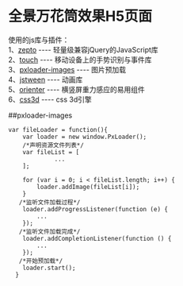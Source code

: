 # 全景万花筒效果H5页面

使用的js库与插件：<br>
1、[zepto](http://www.zeptojs.cn/) ---- 轻量级兼容jQuery的JavaScript库<br>
2、[touch](https://github.com/Clouda-team/touchjs) ---- 移动设备上的手势识别与事件库<br>
3、[pxloader-images](https://github.com/thinkpixellab/PxLoader) ---- 图片预加载<br>
4、[jstween](https://github.com/shrekshrek/jstween) ---- 动画库<br>
5、[orienter](https://github.com/shrekshrek/orienter) ---- 横竖屏重力感应的易用组件<br>
6、[css3d](https://github.com/shrekshrek/css3d-engine) ---- css 3d引擎<br>

##pxloader-images


    var fileLoader = function(){
	    var loader = new window.PxLoader();
	    /*声明资源文件列表*/
	    var fileList = [
	             ...
	    ];

	    for (var i = 0; i < fileList.length; i++) {
		    loader.addImage(fileList[i]);
	    }
	   /*监听文件加载过程*/
	    loader.addProgressListener(function (e) {
		    ...
    	});
	   /*监听文件加载完成*/
	    loader.addCompletionListener(function () {
	    	...
	    });
	   /*开始预加载*/
	    loader.start();
      }
